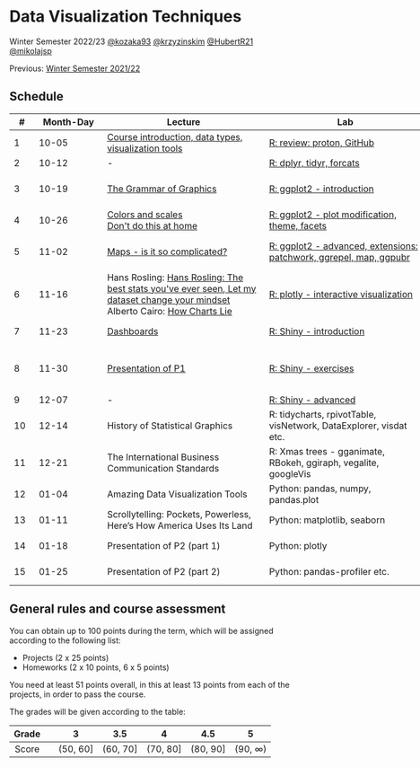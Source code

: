 # Data Visualization Techniques

Winter Semester 2022/23 [@kozaka93](https://github.com/kozaka93) [@krzyzinskim](https://github.com/krzyzinskim) [@HubertR21](https://github.com/HubertR21) [@mikolajsp](https://github.com/mikolajsp)

Previous: [Winter Semester 2021/22](https://github.com/mini-pw/2022Z-DataVisualizationTechniques)

## Schedule

<table style="undefined;table-layout: fixed; width: 961px">
<colgroup>
<col style="width: 45">
<col style="width: 125px">
<col style="width: 300px">
<col style="width: 300px">
<col style="width: 140px">
<col style="width: 80px">
</colgroup>
<thead>
  <tr>
    <th>#</th>
    <th>Month-Day</th>
    <th>Lecture</th>
    <th>Lab</th>
    <th>Project</th>
    <th>Points</th>
  </tr>
</thead>
<tbody>
  <tr>
    <td rowspan="4">1</td>
    <td rowspan="4">10-05</td>
    <td rowspan="4"><a href=https://github.com/MI2-Education/2023Z-DataVisualizationTechniques/blob/main/lectures/L1-Intro.pdf target="_blank" rel="noopener noreferrer">Course introduction, data types, visualization tools</a></td>
    <td rowspan="4"><a href=https://github.com/MI2-Education/2023Z-DataVisualizationTechniques/tree/main/labs/lab1 target="_blank" rel="noopener noreferrer">R: review: proton, GitHub</a></td>
    <td rowspan="4"><a href=https://github.com/MI2-Education/2023Z-DataVisualizationTechniques/tree/main/projects/project1 target="_blank" rel="noopener noreferrer">Introducing&nbsp;&nbsp;P1</a></td>
    <td rowspan="4"></td>
  </tr>
  <tr>
  </tr>
  <tr>
  </tr>
  <tr>
  </tr>
  <tr>
    <td rowspan="4">2</td>
    <td rowspan="4">10-12</td>
    <td rowspan="4">-</td>
    <td rowspan="4"><a href=https://github.com/MI2-Education/2023Z-DataVisualizationTechniques/tree/main/labs/lab2 target="_blank" rel="noopener noreferrer">R: dplyr, tidyr, forcats</a></td>
    <td rowspan="4">Group work</td>
    <td rowspan="4">P1 (1p)</td>
  </tr>
  <tr>
  </tr>
  <tr>
  </tr>
  <tr>
  </tr>
  <tr>
    <td rowspan="4">3</td>
    <td rowspan="4">10-19</td>
    <td rowspan="4"><a href=https://github.com/MI2-Education/2023Z-DataVisualizationTechniques/blob/main/lectures/L2-gramatyka.pdf target="_blank" rel="noopener noreferrer">The Grammar of Graphics</a></td>
    <td rowspan="4"><a href=https://github.com/MI2-Education/2023Z-DataVisualizationTechniques/tree/main/labs/lab3 target="_blank" rel="noopener noreferrer">R: ggplot2 - introduction</a></td>
    <td rowspan="4">Data exploration</td>
    <td rowspan="4">P1 (1p)<br><a href="https://github.com/MI2-Education/2023Z-DataVisualizationTechniques/issues/69"> HW1 (5p) </a></td>
  </tr>
  <tr>
  </tr>
  <tr>
  </tr>
  <tr>
  </tr>
  <tr>
    <td rowspan="4">4</td>
    <td rowspan="4">10-26</td>
    <td rowspan="4"><a href=https://github.com/MI2-Education/2023Z-DataVisualizationTechniques/blob/main/lectures/L3-kolory-skale.pdf target="_blank" rel="noopener noreferrer">Colors and scales <br> Don't do this at home</a></td>
    <td rowspan="4"><a href=https://github.com/MI2-Education/2023Z-DataVisualizationTechniques/tree/main/labs/lab4 target="_blank" rel="noopener noreferrer">R: ggplot2 - plot modification, theme, facets</a></td>
    <td rowspan="4">First visualizations</td>
    <td rowspan="4">P1 (1p)</td>
  </tr>
  <tr>
  </tr>
  <tr>
  </tr>
  <tr>
  </tr>
  <tr>
    <td rowspan="4">5</td>
    <td rowspan="4">11-02</td>
    <td rowspan="4"><a href=https://github.com/MI2-Education/2023Z-DataVisualizationTechniques/blob/main/lectures/L4-maps.pdf target="_blank" rel="noopener noreferrer">Maps - is it so complicated?</a></td>
    <td rowspan="4"><a href=https://github.com/MI2-Education/2023Z-DataVisualizationTechniques/tree/main/labs/lab5 target="_blank" rel="noopener noreferrer"> R: ggplot2 - advanced, extensions: patchwork, ggrepel, map, ggpubr</a></td>
    <td rowspan="4">Advanced visualizations</td>
    <td rowspan="4">P1 (1p)<br><a href=https://github.com/MI2-Education/2023Z-DataVisualizationTechniques/issues/140 target="_blank" rel="noopener noreferrer">HW2 (5p)</a></td>
  </tr>
  <tr>
  </tr>
  <tr>
  </tr>
  <tr>
  </tr>
  <tr>
    <td rowspan="4">6</td>
    <td rowspan="4">11-16</td>
    <td rowspan="4">Hans Rosling: <a href="https://www.ted.com/talks/hans_rosling_the_best_stats_you_ve_ever_seen" target="_blank" rel="noopener noreferrer">Hans Rosling: The best stats you've ever seen</a>,<a href="https://www.ted.com/talks/hans_rosling_let_my_dataset_change_your_mindset" target="_blank" rel="noopener noreferrer"> Let my dataset change your mindset</a> <br> Alberto Cairo: <a href=https://github.com/MI2-Education/2023Z-DataVisualizationTechniques/blob/main/lectures/L6-HowChartsLie.pdf target="_blank" rel="noopener noreferrer">How Charts Lie </a></td>
    <td rowspan="4"><a href=https://github.com/MI2-Education/2023Z-DataVisualizationTechniques/tree/main/labs/lab6  target="_blank" rel="noopener noreferrer">R: plotly - interactive visualization</a></td>
    <td rowspan="4">Prototype</td>
    <td rowspan="4">P1 (1p)</td>
  </tr>
  <tr>
  </tr>
  <tr>
  </tr>
  <tr>
  </tr>
  <tr>
    <td rowspan="4">7</td>
    <td rowspan="4">11-23</td>
    <td rowspan="4"><a href=https://github.com/MI2-Education/2023Z-DataVisualizationTechniques/blob/main/lectures/L7-dashboard.pdf target="_blank" rel="noopener noreferrer">Dashboards</a></td>
    <td rowspan="4"><a href=https://github.com/MI2-Education/2023Z-DataVisualizationTechniques/tree/main/labs/lab7  target="_blank" rel="noopener noreferrer">R: Shiny - introduction</a></td>
    <td rowspan="4">Consultations</td>
    <td rowspan="4"><a href=https://github.com/MI2-Education/2023Z-DataVisualizationTechniques/issues/162 target="_blank" rel="noopener noreferrer">HW3 (10p)</a></td>
  </tr>
  <tr>
  </tr>
  <tr>
  </tr>
  <tr>
  </tr>
  <tr>
    <td rowspan="4">8</td>
    <td rowspan="4">11-30</td>
    <td rowspan="4"><a href=https://github.com/MI2-Education/2023Z-DataVisualizationTechniques/blob/main/projects/project1/README.md target="_blank" rel="noopener noreferrer">Presentation of P1</a></td>
    <td rowspan="4"><a href=https://github.com/MI2-Education/2023Z-DataVisualizationTechniques/tree/main/labs/lab8 target="_blank" rel="noopener noreferrer">R: Shiny - exercises</a> </td>
    <td rowspan="4">Discussing P1 <br><a href=https://github.com/MI2-Education/2023Z-DataVisualizationTechniques/blob/main/projects/project2/P2-Intro.pdf target="_blank" rel="noopener noreferrer">Introducing P2</a></td>
    <td rowspan="4"><a href=https://github.com/MI2-Education/2023Z-DataVisualizationTechniques/issues/247 target="_blank" rel="noopener noreferrer"> HW4 (5p)</a><br>P1 (20p)</td>
  </tr>
  <tr>
  </tr>
  <tr>
  </tr>
  <tr>
  </tr>
  <tr>
    <td rowspan="4">9</td>
    <td rowspan="4">12-07</td>
    <td rowspan="4"> - </td>
    <td rowspan="4"><a href=https://github.com/MI2-Education/2023Z-DataVisualizationTechniques/tree/main/labs/lab9 target="_blank" rel="noopener noreferrer">R: Shiny - advanced</a></td>
    <td rowspan="4">Group work</td>
    <td rowspan="4">P2 (1p)</td>
  </tr>
  <tr>
  </tr>
  <tr>
  </tr>
  <tr>
  </tr>
  <tr>
    <td rowspan="4">10</td>
    <td rowspan="4">12-14</td>
    <td rowspan="4">History of Statistical Graphics</td>
    <td rowspan="4">R: tidycharts, rpivotTable, visNetwork, DataExplorer, visdat etc.</td>
    <td rowspan="4">Consultations</td>
    <td rowspan="4"><a href="https://github.com/MI2-Education/2023Z-DataVisualizationTechniques/issues/330" target="_blank" rel="noopener noreferrer">HW5 (10p)</a></td>
  </tr>
  <tr>
  </tr>
  <tr>
  </tr>
  <tr>
  </tr>
  <tr>
    <td rowspan="4">11</td>
    <td rowspan="4">12-21</td>
    <td rowspan="4">The International Business Communication Standards</td>
    <td rowspan="4">R: Xmas trees - gganimate, RBokeh, ggiraph, vegalite, googleVis</td>
    <td rowspan="4">Data analysis</td>
    <td rowspan="4">P2 (2p)<br>HW6 (5p)</td>
  </tr>
  <tr>
  </tr>
  <tr>
  </tr>
  <tr>
  </tr>
  <tr>
    <td rowspan="4">12</td>
    <td rowspan="4">01-04</td>
    <td rowspan="4">Amazing Data Visualization Tools</td>
    <td rowspan="4">Python: pandas, numpy, pandas.plot</td>
    <td rowspan="4">Consultations</td>
    <td rowspan="4">HW7 (5p)</td>
  </tr>
  <tr>
  </tr>
  <tr>
  </tr>
  <tr>
  </tr>
  <tr>
    <td rowspan="4">13</td>
    <td rowspan="4">01-11</td>
    <td rowspan="4">Scrollytelling: Pockets, Powerless, Here’s How America Uses Its Land</td>
    <td rowspan="4">Python: matplotlib, seaborn</td>
    <td rowspan="4">Prototype</td>
    <td rowspan="4">P2 (2p)</td>
  </tr>
  <tr>
  </tr>
  <tr>
  </tr>
  <tr>
  </tr>
  <tr>
    <td rowspan="4">14</td>
    <td rowspan="4">01-18</td>
    <td rowspan="4">Presentation of P2 (part 1)</td>
    <td rowspan="4">Python: plotly</td>
    <td rowspan="4">Discussing P2</td>
    <td rowspan="4">HW8 (5p)</td>
  </tr>
  <tr>
  </tr>
  <tr>
  </tr>
  <tr>
  </tr>
  <tr>
    <td rowspan="4">15</td>
    <td rowspan="4">01-25</td>
    <td rowspan="4">Presentation of P2 (part 2)</td>
    <td rowspan="4">Python: pandas-profiler etc.</td>
    <td rowspan="4">Consultations</td>
    <td rowspan="4">P2 (20p)</td>
  </tr>
  <tr>
  </tr>
  <tr>
  </tr>
  <tr>
  </tr>
</tbody>
</table>


## General rules and course assessment

You can obtain up to 100 points during the term, which will be assigned according to the following list:

- Projects (2 x 25 points)
- Homeworks (2 x 10 points, 6 x 5 points)

You need at least 51 points overall, in this at least 13 points from each of the projects, in order to pass the course.

The grades will be given according to the table:

| Grade |  | 3 | 3.5 | 4 | 4.5 | 5 |
|:---:| :---: |:---:|:---:|:---:|:---:|:---:|
| Score |  | (50, 60] | (60, 70] | (70, 80] | (80, 90] | (90, ∞) |
